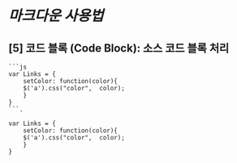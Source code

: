 # _마크다운 사용법_

## __[5] 코드 블록 (Code Block): 소스 코드 블록 처리__
```
```js
var Links = {
	setColor: function(color){
	$('a').css("color",  color);
	}
}
```.
```
```
var Links = {
	setColor: function(color){
	$('a').css("color",  color);
	}
}
